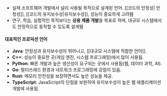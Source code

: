 - 실제 소프트웨어 개발에서 널리 사용될 목적으로 설계된 언어. [[코드의 안정성| 안정성]], [[코드의 유지보수성|유지보수성]], 성능이 중요하게 고려됌
- 연구, 학습, 실험적인 목적보다는 **상용 제품 개발**을 목표로 하며, 대규모 시스템에서도 안정적으로 동작할 수 있도록 설계됌

#### 대표적인 프로덕션 언어

- **Java**: 안정성과 유지보수성이 뛰어나고, [[대규모 시스템에 적합한 언어]].
- **C++**: 성능이 중요한 곳(게임 엔진, 시스템 프로그래밍)에서 많이 사용됨.
- **Python**: 빠른 개발과 높은 생산성이 요구되는 곳에서 사용됨(웹, 데이터 과학, AI).
- **Go**: 멀티쓰레드 환경과 네트워크 프로그래밍에 강점이 있음.
- **Rust**: 메모리 안전성을 보장하면서도 높은 성능을 제공.
- **TypeScript**: JavaScript의 단점을 보완하여 유지보수성이 높은 웹 애플리케이션 개발에 사용됨.